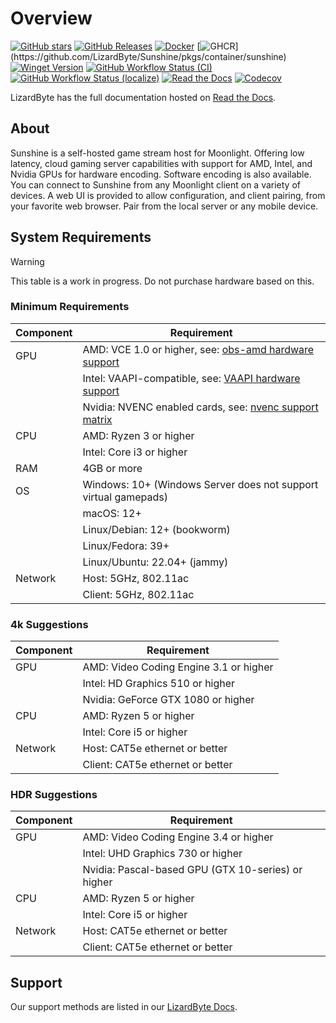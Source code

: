 # Overview

[![GitHub stars](https://img.shields.io/github/stars/lizardbyte/sunshine.svg?logo=github&style=for-the-badge)](https://github.com/LizardByte/Sunshine)
[![GitHub Releases](https://img.shields.io/github/downloads/lizardbyte/sunshine/total.svg?style=for-the-badge&logo=github)](https://github.com/LizardByte/Sunshine/releases/latest)
[![Docker](https://img.shields.io/docker/pulls/lizardbyte/sunshine.svg?style=for-the-badge&logo=docker)](https://hub.docker.com/r/lizardbyte/sunshine)
[![GHCR](https://img.shields.io/badge/dynamic/json?url=https%3A%2F%2Fraw.githubusercontent.com%2Fipitio%2Fghcr-pulls%2Fmaster%2Findex.json&query=%24%5B%3F(%40.owner%3D%3D%22LizardByte%22%20%26%26%20%40.repo%3D%3D%22Sunshine%22%20%26%26%20%40.image%3D%3D%22sunshine%22)%5D.pulls&label=ghcr%20pulls&style=for-the-badge&logo=github)](https://github.com/LizardByte/Sunshine/pkgs/container/sunshine)
[![Winget Version](https://img.shields.io/badge/dynamic/json.svg?color=orange&label=Winget&style=for-the-badge&prefix=v&query=$[-1:].name&url=https%3A%2F%2Fapi.github.com%2Frepos%2Fmicrosoft%2Fwinget-pkgs%2Fcontents%2Fmanifests%2Fl%2FLizardByte%2FSunshine&logo=microsoft)](https://github.com/microsoft/winget-pkgs/tree/master/manifests/l/LizardByte/Sunshine)
[![GitHub Workflow Status (CI)](https://img.shields.io/github/actions/workflow/status/lizardbyte/sunshine/CI.yml.svg?branch=master&label=CI%20build&logo=github&style=for-the-badge)](https://github.com/LizardByte/Sunshine/actions/workflows/CI.yml?query=branch%3Amaster)
[![GitHub Workflow Status (localize)](https://img.shields.io/github/actions/workflow/status/lizardbyte/sunshine/localize.yml.svg?branch=master&label=localize%20build&logo=github&style=for-the-badge)](https://github.com/LizardByte/Sunshine/actions/workflows/localize.yml?query=branch%3Amaster)
[![Read the Docs](https://img.shields.io/readthedocs/sunshinestream.svg?label=Docs&style=for-the-badge&logo=readthedocs)](http://sunshinestream.readthedocs.io/)
[![Codecov](https://img.shields.io/codecov/c/gh/LizardByte/Sunshine?token=SMGXQ5NVMJ&style=for-the-badge&logo=codecov&label=codecov)](https://codecov.io/gh/LizardByte/Sunshine)

LizardByte has the full documentation hosted on [Read the Docs](https://sunshinestream.readthedocs.io/).

## About

Sunshine is a self-hosted game stream host for Moonlight.
Offering low latency, cloud gaming server capabilities with support for AMD, Intel, and Nvidia GPUs for hardware
encoding. Software encoding is also available. You can connect to Sunshine from any Moonlight client on a variety of
devices. A web UI is provided to allow configuration, and client pairing, from your favorite web browser. Pair from
the local server or any mobile device.

## System Requirements

> [!WARNING]
> This table is a work in progress. Do not purchase hardware based on this.

### Minimum Requirements

| Component | Requirement                                                                                                                                        |
|-----------|----------------------------------------------------------------------------------------------------------------------------------------------------|
| GPU       | AMD: VCE 1.0 or higher, see: [obs-amd hardware support](https://github.com/obsproject/obs-amd-encoder/wiki/Hardware-Support)                       |
|           | Intel: VAAPI-compatible, see: [VAAPI hardware support](https://www.intel.com/content/www/us/en/developer/articles/technical/linuxmedia-vaapi.html) |
|           | Nvidia: NVENC enabled cards, see: [nvenc support matrix](https://developer.nvidia.com/video-encode-and-decode-gpu-support-matrix-new)              |
| CPU       | AMD: Ryzen 3 or higher                                                                                                                             |
|           | Intel: Core i3 or higher                                                                                                                           |
| RAM       | 4GB or more                                                                                                                                        |
| OS        | Windows: 10+ (Windows Server does not support virtual gamepads)                                                                                    |
|           | macOS: 12+                                                                                                                                         |
|           | Linux/Debian: 12+ (bookworm)                                                                                                                       |
|           | Linux/Fedora: 39+                                                                                                                                  |
|           | Linux/Ubuntu: 22.04+ (jammy)                                                                                                                       |
| Network   | Host: 5GHz, 802.11ac                                                                                                                               |
|           | Client: 5GHz, 802.11ac                                                                                                                             |

### 4k Suggestions

| Component | Requirement                            |
|-----------|----------------------------------------|
| GPU       | AMD: Video Coding Engine 3.1 or higher |
|           | Intel: HD Graphics 510 or higher       |
|           | Nvidia: GeForce GTX 1080 or higher     |
| CPU       | AMD: Ryzen 5 or higher                 |
|           | Intel: Core i5 or higher               |
| Network   | Host: CAT5e ethernet or better         |
|           | Client: CAT5e ethernet or better       |

### HDR Suggestions

| Component | Requirement                                        |
|-----------|----------------------------------------------------|
| GPU       | AMD: Video Coding Engine 3.4 or higher             |
|           | Intel: UHD Graphics 730 or higher                  |
|           | Nvidia: Pascal-based GPU (GTX 10-series) or higher |
| CPU       | AMD: Ryzen 5 or higher                             |
|           | Intel: Core i5 or higher                           |
| Network   | Host: CAT5e ethernet or better                     |
|           | Client: CAT5e ethernet or better                   |

## Support

Our support methods are listed in our [LizardByte Docs](https://lizardbyte.readthedocs.io/en/latest/about/support.html).
